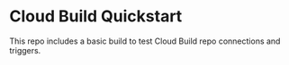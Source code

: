 # Cloud Build Quickstart
This repo includes a basic build to test Cloud Build repo connections and triggers.
